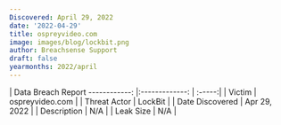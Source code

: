 ```yaml
---
Discovered: April 29, 2022
date: '2022-04-29'
title: ospreyvideo.com
image: images/blog/lockbit.png
author: Breachsense Support
draft: false
yearmonths: 2022/april
---
```



| Data Breach Report
------------:   |:-------------:    | :-----:|
| Victim    | ospreyvideo.com      | 
| Threat Actor    | LockBit      | 
| Date Discovered    | Apr 29, 2022      | 
| Description    | N/A      | 
| Leak Size    | N/A      | 

